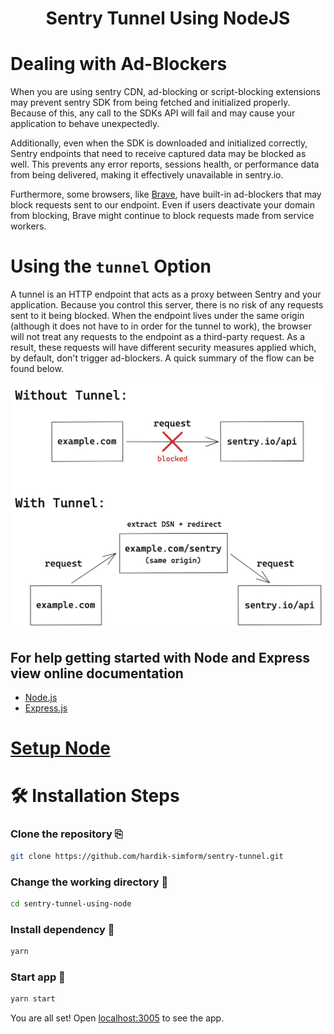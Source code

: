 <h1 align="center">Sentry Tunnel Using NodeJS</h1>

# Dealing with Ad-Blockers

When you are using sentry CDN, ad-blocking or script-blocking extensions may prevent sentry SDK from being fetched and initialized properly. Because of this, any call to the SDKs API will fail and may cause your application to behave unexpectedly.

Additionally, even when the SDK is downloaded and initialized correctly, Sentry endpoints that need to receive captured data may be blocked as well. This prevents any error reports, sessions health, or performance data from being delivered, making it effectively unavailable in sentry.io.

Furthermore, some browsers, like [Brave](https://brave.com/), have built-in ad-blockers that may block requests sent to our endpoint. Even if users deactivate your domain from blocking, Brave might continue to block requests made from service workers.

# Using the `tunnel` Option

A tunnel is an HTTP endpoint that acts as a proxy between Sentry and your application. Because you control this server, there is no risk of any requests sent to it being blocked. When the endpoint lives under the same origin (although it does not have to in order for the tunnel to work), the browser will not treat any requests to the endpoint as a third-party request. As a result, these requests will have different security measures applied which, by default, don't trigger ad-blockers. A quick summary of the flow can be found below.

![tunnel](./tunnel.png)


## For help getting started with Node and Express view online documentation

- [Node.js](https://nodejs.org/en/docs/)
- [Express.js](https://expressjs.com/)

# [Setup Node](https://nodejs.org/en/)

# 🛠️ Installation Steps

### Clone the repository ⎘
```bash
git clone https://github.com/hardik-simform/sentry-tunnel.git
```

### Change the working directory 📂
```bash
cd sentry-tunnel-using-node
```

### Install dependency 🚚
```bash
yarn
```

### Start app 🚀
```bash
yarn start
```

You are all set! Open [localhost:3005](http://localhost:3005/) to see the app.
